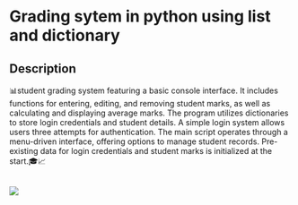 <h1>Grading sytem in python using list and dictionary</h1>

<h2>Description</h2>
<p>📊student grading system featuring a basic console interface. It includes functions for entering, editing, and removing student marks, as well as calculating and displaying average marks. The program utilizes dictionaries to store login credentials and student details. A simple login system allows users three attempts for authentication. The main script operates through a menu-driven interface, offering options to manage student records. Pre-existing data for login credentials and student marks is initialized at the start.🎓📈</p>
<br>
<img src = "https://github.com/sanket96s/Projects/assets/109816069/aedaebd7-ca06-4ae0-a2ac-bc3ef286c793">
